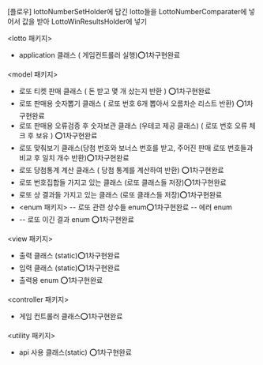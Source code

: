 [플로우]
lottoNumberSetHolder에 담긴 lotto들을 LottoNumberComparater에 넣어서 값을 받아 LottoWinResultsHolder에 넣기

<lotto 패키지>
- application 클래스 ( 게임컨트롤러 실행)⭕️1차구현완료

<model 패키지>
- 로또 티켓 판매 클래스 ( 돈 받고 몇 개 샀는지 반환 ) ⭕️1차구현완료
- 로또 판매용 숫자뽑기 클래스 ( 로또 번호 6개 뽑아서 오름차순 리스트 반환) ⭕️1차구현완료
- 로또 판매용 오류검증 후 숫자보관 클래스 (우테코 제공 클래스) ( 로또 번호 오류 체크 후 보유 ) ⭕️1차구현완료
- 로또 맞춰보기 클래스(당첨 번호와 보너스 번호를 받고, 주어진 판매 로또 번호들과 비교 후 일치 개수 반환)⭕️1차구현완료
- 로또 당첨통계 계산 클래스 ( 당첨 통계를 계산하여 반환) ⭕️1차구현완료
- 로또 번호집합들 가지고 있는 클래스 (로또 클래스들 저장)⭕️1차구현완료
- 로또 상 결과들 가지고 있는 클래스 (로또 클래스들 저장)⭕️1차구현완료
- <enum 패키지>
  -- 로또 관련 상수들 enum⭕️1차구현완료
  -- 에러 enum
- -- 로또 이긴 결과 enum ⭕️1차구현완료

<view 패키지>
- 출력 클래스 (static)⭕️1차구현완료
- 입력 클래스 (static)⭕️1차구현완료
- 출력용 enum ⭕️1차구현완료

<controller 패키지>
- 게임 컨트롤러 클래스⭕️1차구현완료

<utility 패키지>
- api 사용 클래스(static) ⭕️1차구현완료